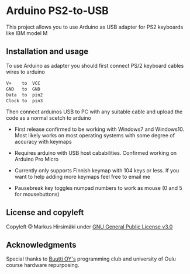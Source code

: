 # Arduino PS2-to-USB
This project allows you to use Arduino as USB adapter for PS2 keyboards like IBM model M

## Installation and usage
To use Arduino as adapter you should first connect PS/2 keyboard cables wires to arduino

    V+    to  VCC
    GND   to  GND
    Data  to  pin2
    Clock to  pin3
    
Then connect arduinos USB to PC with any suitable cable and upload the code as a normal scetch to arduino

* First release confirmed to be working with Windows7 and Windows10. Most likely works on most operating systems with some degree of accuracy with keymaps

* Requires arduino with USB host cababilities. Confirmed working on Arduino Pro Micro

* Currently only supports Finnish keymap with 104 keys or less. If you want to help adding more keymaps feel free to email me 

* Pausebreak key toggles numpad numbers to work as mouse (0 and 5 for mousebuttons)

## License and copyleft
Copyleft <img src="readme-images/copyleft.png" width="12" height="12"/> Markus Hirsimäki under [GNU General Public License v3.0](https://choosealicense.com/licenses/lgpl-3.0/)

## Acknowledgments
Special thanks to [Buutti OY's](https://buutti.com/) programming club and university of Oulu course hardware repurposing.
